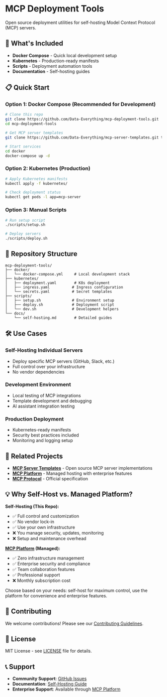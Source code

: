 # MCP Deployment Tools

Open source deployment utilities for self-hosting Model Context Protocol (MCP) servers.

## 🚀 What's Included

- **Docker Compose** - Quick local development setup
- **Kubernetes** - Production-ready manifests  
- **Scripts** - Deployment automation tools
- **Documentation** - Self-hosting guides

## 📋 Quick Start

### Option 1: Docker Compose (Recommended for Development)

```bash
# Clone this repo
git clone https://github.com/Data-Everything/mcp-deployment-tools.git
cd mcp-deployment-tools

# Get MCP server templates
git clone https://github.com/Data-Everything/mcp-server-templates.git templates

# Start services
cd docker
docker-compose up -d
```

### Option 2: Kubernetes (Production)

```bash
# Apply Kubernetes manifests
kubectl apply -f kubernetes/

# Check deployment status
kubectl get pods -l app=mcp-server
```

### Option 3: Manual Scripts

```bash
# Run setup script
./scripts/setup.sh

# Deploy servers
./scripts/deploy.sh
```

## 📁 Repository Structure

```
mcp-deployment-tools/
├── docker/
│   └── docker-compose.yml     # Local development stack
├── kubernetes/
│   ├── deployment.yaml        # K8s deployment
│   ├── ingress.yaml          # Ingress configuration
│   └── secrets.yaml          # Secret templates
├── scripts/
│   ├── setup.sh              # Environment setup
│   ├── deploy.sh             # Deployment script
│   └── dev.sh                # Development helpers
└── docs/
    └── self-hosting.md        # Detailed guides
```

## 🛠️ Use Cases

### Self-Hosting Individual Servers
- Deploy specific MCP servers (GitHub, Slack, etc.)
- Full control over your infrastructure
- No vendor dependencies

### Development Environment
- Local testing of MCP integrations
- Template development and debugging
- AI assistant integration testing

### Production Deployment
- Kubernetes-ready manifests
- Security best practices included
- Monitoring and logging setup

## 🔗 Related Projects

- **[MCP Server Templates](https://github.com/Data-Everything/mcp-server-templates)** - Open source MCP server implementations
- **[MCP Platform](https://mcp-platform.dataeverything.ai)** - Managed hosting with enterprise features
- **[MCP Protocol](https://spec.modelcontextprotocol.io/)** - Official specification

## 💡 Why Self-Host vs. Managed Platform?

**Self-Hosting (This Repo):**
- ✅ Full control and customization
- ✅ No vendor lock-in
- ✅ Use your own infrastructure
- ❌ You manage security, updates, monitoring
- ❌ Setup and maintenance overhead

**[MCP Platform](https://mcp-platform.dataeverything.ai) (Managed):**
- ✅ Zero infrastructure management
- ✅ Enterprise security and compliance
- ✅ Team collaboration features
- ✅ Professional support
- ❌ Monthly subscription cost

Choose based on your needs: self-host for maximum control, use the platform for convenience and enterprise features.

## 🤝 Contributing

We welcome contributions! Please see our [Contributing Guidelines](./CONTRIBUTING.md).

## 📄 License

MIT License - see [LICENSE](./LICENSE) file for details.

## 📞 Support

- **Community Support**: [GitHub Issues](https://github.com/Data-Everything/mcp-deployment-tools/issues)
- **Documentation**: [Self-Hosting Guide](./docs/self-hosting.md)
- **Enterprise Support**: Available through [MCP Platform](https://mcp-platform.dataeverything.ai)
